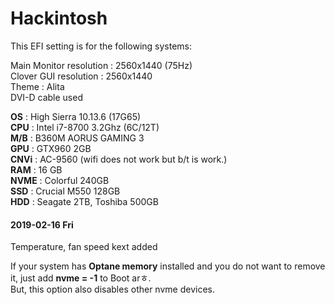 # Hackintosh
This EFI setting is for the following systems:
	
 Main Monitor resolution : 2560x1440 (75Hz)  
 Clover GUI resolution : 2560x1440  
 Theme : Alita  
 DVI-D cable used  
	
 **OS** : High Sierra 10.13.6 (17G65)  
 **CPU** : Intel i7-8700 3.2Ghz (6C/12T)  
 **M/B** : B360M AORUS GAMING 3  
 **GPU** : GTX960 2GB  
 **CNVi** : AC-9560 (wifi does not work but b/t is work.)  
 **RAM** : 16 GB  
 **NVME** : Colorful 240GB  
 **SSD** : Crucial M550 128GB  
 **HDD** : Seagate 2TB, Toshiba 500GB 


#### 2019-02-16 Fri
Temperature, fan speed kext added

If your system has **Optane memory** installed and you do not want to remove it, just add **nvme = -1** to Boot arㅎ.  
But, this option also disables other nvme devices.
